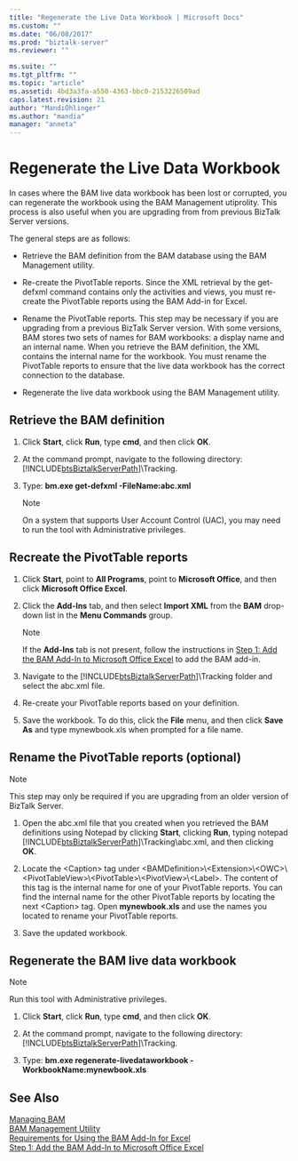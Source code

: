 ```yaml
---
title: "Regenerate the Live Data Workbook | Microsoft Docs"
ms.custom: ""
ms.date: "06/08/2017"
ms.prod: "biztalk-server"
ms.reviewer: ""

ms.suite: ""
ms.tgt_pltfrm: ""
ms.topic: "article"
ms.assetid: 4bd3a3fa-a550-4363-bbc0-2153226509ad
caps.latest.revision: 21
author: "MandiOhlinger"
ms.author: "mandia"
manager: "anneta"
---
```

# Regenerate the Live Data Workbook
In cases where the BAM live data workbook has been lost or corrupted, you can regenerate the workbook using the BAM Management utiprolity. This process is also useful when you are upgrading from from previous BizTalk Server versions.
  
 The general steps are as follows:  
  
-   Retrieve the BAM definition from the BAM database using the BAM Management utility.  
  
-   Re-create the PivotTable reports. Since the XML retrieval by the get-defxml command contains only the activities and views, you must re-create the PivotTable reports using the BAM Add-in for Excel.  
  
-   Rename the PivotTable reports. This step may be necessary if you are upgrading from a previous BizTalk Server version. With some versions, BAM stores two sets of names for BAM workbooks: a display name and an internal name. When you retrieve the BAM definition, the XML contains the internal name for the workbook. You must rename the PivotTable reports to ensure that the live data workbook has the correct connection to the database.  
  
-   Regenerate the live data workbook using the BAM Management utility.  
  
## Retrieve the BAM definition  
  
1.  Click **Start**, click **Run**, type **cmd**, and then click **OK**.  
  
2.  At the command prompt, navigate to the following directory: [!INCLUDE[btsBiztalkServerPath](../includes/btsbiztalkserverpath-md.md)]\Tracking.  
  
3.  Type: **bm.exe get-defxml -FileName:abc.xml**  
  
    > [!NOTE]
    >  On a system that supports User Account Control (UAC), you may need to run the tool with Administrative privileges.  
  
## Recreate the PivotTable reports  
  
1.  Click **Start**, point to **All Programs**, point to **Microsoft Office**, and then click **Microsoft Office Excel**.  
  
2.  Click the **Add-Ins** tab, and then select **Import XML** from the **BAM** drop-down list in the **Menu Commands** group.  
  
    > [!NOTE]
    >  If the **Add-Ins** tab is not present, follow the instructions in [Step 1: Add the BAM Add-In to Microsoft Office Excel](http://msdn.microsoft.com/library/3400969f-0c54-4a75-979d-ad2f7af86448) to add the BAM add-in.  
  
3.  Navigate to the [!INCLUDE[btsBiztalkServerPath](../includes/btsbiztalkserverpath-md.md)]\Tracking folder and select the abc.xml file.  
  
4.  Re-create your PivotTable reports based on your definition.  
  
5.  Save the workbook. To do this, click the **File** menu, and then click **Save As** and type mynewbook.xls when prompted for a file name.  
  
## Rename the PivotTable reports (optional)  

> [!NOTE]
> This step may only be required if you are upgrading from an older version of BizTalk Server. 

1.  Open the abc.xml file that you created when you retrieved the BAM definitions using Notepad by clicking **Start**, clicking **Run**, typing notepad [!INCLUDE[btsBiztalkServerPath](../includes/btsbiztalkserverpath-md.md)]\Tracking\abc.xml, and then clicking **OK**.  
  
2.  Locate the \<Caption\> tag under \<BAMDefinition\>\\<Extension\>\\<OWC\>\\<PivotTableView\>\\<PivotTable\>\\<PivotView\>\\<Label\>. The content of this tag is the internal name for one of your PivotTable reports. You can find the internal name for the other PivotTable reports by locating the next \<Caption\> tag. Open **mynewbook.xls** and use the names you located to rename your PivotTable reports.  
  
3.  Save the updated workbook.    
 
  
## Regenerate the BAM live data workbook  

> [!NOTE]
>  Run this tool with Administrative privileges.  


1.  Click **Start**, click **Run**, type **cmd**, and then click **OK**.  
  
2.  At the command prompt, navigate to the following directory: [!INCLUDE[btsBiztalkServerPath](../includes/btsbiztalkserverpath-md.md)]\Tracking.  
  
3.  Type: **bm.exe regenerate-livedataworkbook -WorkbookName:mynewbook.xls**  
  
## See Also  
 [Managing BAM](../core/managing-bam.md)   
 [BAM Management Utility](../core/bam-management-utility.md)   
 [Requirements for Using the BAM Add-In for Excel](../core/requirements-for-using-the-bam-add-in-for-excel.md)   
 [Step 1: Add the BAM Add-In to Microsoft Office Excel](http://msdn.microsoft.com/library/3400969f-0c54-4a75-979d-ad2f7af86448)